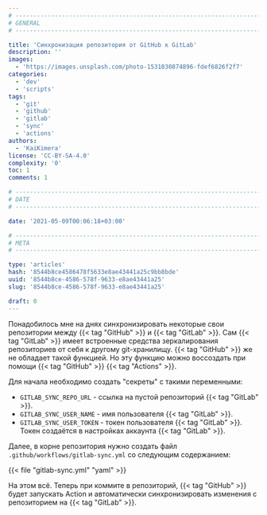 ```yaml
---
# -------------------------------------------------------------------------------------------------------------------- #
# GENERAL
# -------------------------------------------------------------------------------------------------------------------- #

title: 'Синхронизация репозитория от GitHub к GitLab'
description: ''
images:
  - 'https://images.unsplash.com/photo-1531030874896-fdef6826f2f7'
categories:
  - 'dev'
  - 'scripts'
tags:
  - 'git'
  - 'github'
  - 'gitlab'
  - 'sync'
  - 'actions'
authors:
  - 'KaiKimera'
license: 'CC-BY-SA-4.0'
complexity: '0'
toc: 1
comments: 1

# -------------------------------------------------------------------------------------------------------------------- #
# DATE
# -------------------------------------------------------------------------------------------------------------------- #

date: '2021-05-09T00:06:18+03:00'

# -------------------------------------------------------------------------------------------------------------------- #
# META
# -------------------------------------------------------------------------------------------------------------------- #

type: 'articles'
hash: '8544b8ce4586478f5633e8ae43441a25c9bb8bde'
uuid: '8544b8ce-4586-578f-9633-e8ae43441a25'
slug: '8544b8ce-4586-578f-9633-e8ae43441a25'

draft: 0
---
```


Понадобилось мне на днях синхронизировать некоторые свои репозитории между {{< tag "GitHub" >}} и {{< tag "GitLab" >}}. Сам {{< tag "GitLab" >}} имеет встроенные средства зеркалирования репозиториев от себя к другому git-хранилищу. {{< tag "GitHub" >}} же не обладает такой функцией. Но эту функцию можно воссоздать при помощи {{< tag "GitHub" >}} {{< tag "Actions" >}}.

<!--more-->

Для начала необходимо создать "секреты" с такими переменными:

- `GITLAB_SYNC_REPO_URL` - ссылка на пустой репозиторий {{< tag "GitLab" >}}.
- `GITLAB_SYNC_USER_NAME` - имя пользователя {{< tag "GitLab" >}}.
- `GITLAB_SYNC_USER_TOKEN` - токен пользователя {{< tag "GitLab" >}}. Токен создаётся в настройках аккаунта {{< tag "GitLab" >}}.

Далее, в корне репозитория нужно создать файл `.github/workflows/gitlab-sync.yml` со следующим содержанием:

{{< file "gitlab-sync.yml" "yaml" >}}

На этом всё. Теперь при коммите в репозиторий, {{< tag "GitHub" >}} будет запускать Action и автоматически синхронизировать изменения с репозиторием на {{< tag "GitLab" >}}.
